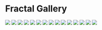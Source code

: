# Fractal Gallery

![](apurva%20is%20ubermensch.png)
![](existence%20is%20nifty.png)
![](adrenaline-inducing%20despair.png)
![](zesty%20heartache.png)
![](soul-suffocating%20sorrow.png)
![](tantalizing%20torment.png)
![](minty%20snowflake.png)
![](gourmet%20cabbage.png)
![](zvzvzvzvzvzvzvvzzzvzvzvzvzvzvzvvzzvzzvZVvzvv.png)
![](xbxbbbxbxbxbxBXXbXbXbbxBbxbxb.png)
![](i%20am%20a%20dork.png)
![](withering%20sanity.png)
![](porcelain%20galaxies.png)
![](owo.png)
![](Phnglui%20mglwnafh%20Cthulhu%20Rlyeh%20wgahnagl%20fhtagn.png)
